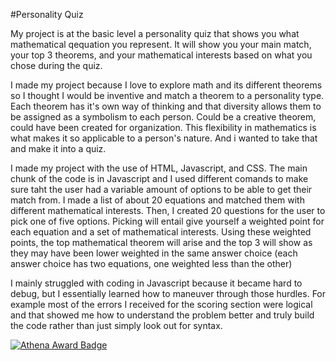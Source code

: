 #Personality Quiz

My project is at the basic level a personality quiz that shows you what mathematical qequation you represent. It will show you your main match, your top 3 theorems, 
and your mathematical interests based on what you chose during the quiz.

I made my project because I love to explore math and its different theorems so I thought I would be inventive and match a theorem to a personality type. 
Each theorem has it's own way of thinking and that diversity allows them to be assigned as a symbolism to each person. Could be a creative theorem, could have been created for organization. 
This flexibility in mathematics is what makes it so applicable to a person's nature. And i wanted to take that and make it into a quiz.


I made my project with the use of HTML, Javascript, and CSS. The main chunk of the code is in Javascript and I used different comands to make sure taht the user had a variable amount of options
to be able to get their match from. I made a list of about 20 equations and matched them with different mathematical interests. Then, I created 20 questions for the user to pick one of five options. 
Picking will entail give yourself a weighted point for each equation and a set of mathematical interests. Using these weighted points, the top mathematical theorem will arise and the top 3 will show
as they may have been lower weighted in the same answer choice (each answer choice has two equations, one weighted less than the other)


I mainly struggled with coding in Javascript because it became hard to debug, but I essentially learned how to maneuver through those hurdles. For example most of the errors I received for the scoring section were logical
and that showed me how to understand the problem better and truly build the code rather than just simply look out for syntax.

[![Athena Award Badge](https://img.shields.io/endpoint?url=https%3A%2F%2Faward.athena.hackclub.com%2Fapi%2Fbadge)](https://award.athena.hackclub.com?utm_source=readme)
